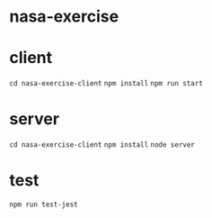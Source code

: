 # nasa-exercise

# client 
`cd nasa-exercise-client`
`npm install`
`npm run start`

# server
`cd nasa-exercise-client`
`npm install`
`node server`

# test
`npm run test-jest`